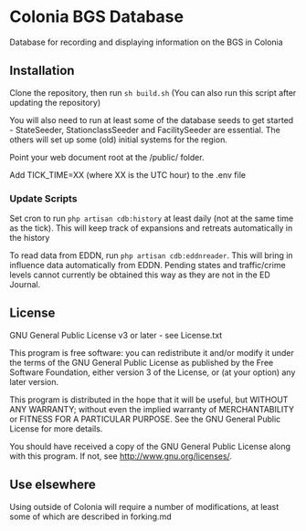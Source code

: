 # Colonia BGS Database

Database for recording and displaying information on the BGS in Colonia

## Installation

Clone the repository, then run `sh build.sh` (You can also run this
script after updating the repository)

You will also need to run at least some of the database seeds to get
started - StateSeeder, StationclassSeeder and FacilitySeeder are
essential. The others will set up some (old) initial systems for the
region.

Point your web document root at the /public/ folder.

Add TICK_TIME=XX (where XX is the UTC hour) to the .env file

### Update Scripts

Set cron to run `php artisan cdb:history` at least daily (not at the same time as the tick). This will keep track of expansions and retreats automatically in the history

To read data from EDDN, run `php artisan cdb:eddnreader`. This will
bring in influence data automatically from EDDN. Pending states and
traffic/crime levels cannot currently be obtained this way as they are
not in the ED Journal.

## License

GNU General Public License v3 or later - see License.txt

This program is free software: you can redistribute it and/or modify
it under the terms of the GNU General Public License as published by
the Free Software Foundation, either version 3 of the License, or
(at your option) any later version.

This program is distributed in the hope that it will be useful,
but WITHOUT ANY WARRANTY; without even the implied warranty of
MERCHANTABILITY or FITNESS FOR A PARTICULAR PURPOSE.  See the
GNU General Public License for more details.

You should have received a copy of the GNU General Public License
along with this program.  If not, see <http://www.gnu.org/licenses/>.

## Use elsewhere

Using outside of Colonia will require a number of modifications, at
least some of which are described in forking.md